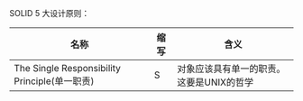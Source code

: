 SOLID 5 大设计原则：

名称 | 缩写 | 含义
---|---|---
The Single Responsibility Principle(单一职责) | S | 对象应该具有单一的职责。这要是UNIX的哲学
